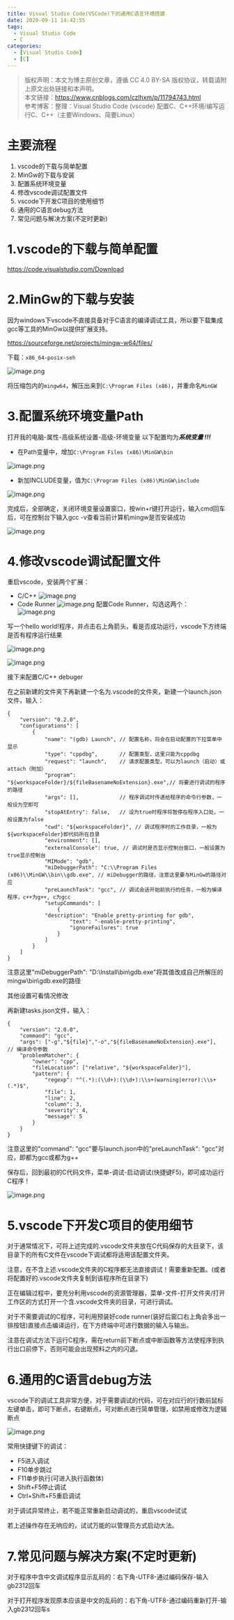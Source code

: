 ```yaml
---
title: Visual Studio Code(VSCode)下的通用C语言环境搭建
date: 2020-09-11 14:42:55
tags:
  - Visual Studio Code
  - C
categories:
  - [Visual Studio Code]
  - [C]
---
```

> 版权声明：本文为博主原创文章，遵循 CC 4.0 BY-SA 版权协议，转载请附上原文出处链接和本声明。  
> 本文链接：https://www.cnblogs.com/czlhxm/p/11794743.html   
> 参考博客：整理：Visual Studio Code (vscode) 配置C、C++环境/编写运行C、C++（主要Windows、简要Linux）

# 主要流程

1. vscode的下载与简单配置
1. MinGw的下载与安装
1. 配置系统环境变量
1. 修改vscode调试配置文件
1. vscode下开发C项目的使用细节
1. 通用的C语言debug方法
1. 常见问题与解决方案(不定时更新)

<!-- more -->

# 1.vscode的下载与简单配置

https://code.visualstudio.com/Download

# 2.MinGw的下载与安装

因为windows下vscode不直接具备对于C语言的编译调试工具，所以要下载集成gcc等工具的MinGw以提供扩展支持。

https://sourceforge.net/projects/mingw-w64/files/

下载：`x86_64-posix-seh`

![image.png](https://i.loli.net/2020/09/11/LvHFOyNeXtiBSZx.png)

将压缩包内的`mingw64`，解压出来到`C:\Program Files (x86)`，并重命名`MinGW`

# 3.配置系统环境变量Path

打开我的电脑-属性-高级系统设置-高级-环境变量
以下配置均为***系统变量
!!!***
+ 在Path变量中，增加`C:\Program Files (x86)\MinGW\bin`

![image.png](https://i.loli.net/2020/09/11/MkLKrJnyvpgFW3u.png)
+ 新加INCLUDE变量，值为`C:\Program Files (x86)\MinGW\include`

![image.png](https://i.loli.net/2020/09/11/MGQSZ4hI9LEczHb.png)

完成后，全部确定，关闭环境变量设置窗口，按win+r键打开运行，输入cmd回车后，可在控制台下输入gcc -v查看当前计算机mingw是否安装成功

![image.png](https://i.loli.net/2020/09/11/Xl6W8pBMTcqJoay.png)

# 4.修改vscode调试配置文件

重启vscode，安装两个扩展：
+ C/C++
![image.png](https://i.loli.net/2020/09/11/ElgD2YS7a1uqAx5.png)
+ Code Runner
![image.png](https://i.loli.net/2020/09/11/wlRa6ZmkeUx7YHz.png)
配置Code Runner，勾选这两个：
![image.png](https://i.loli.net/2020/09/11/KT4fIOxpQN7J5bz.png)

写一个hello world!程序，并点击右上角箭头，看是否成功运行，vscode下方终端是否有程序运行结果

![image.png](https://i.loli.net/2020/09/11/alOMEf3dtzjSFPY.png)

![image.png](https://i.loli.net/2020/09/11/W1LpMIteQKcJdzE.png)

接下来配置C/C++ debuger

在之前新建的文件夹下再新建一个名为.vscode的文件夹，新建一个launch.json文件，输入：
```
{
    "version": "0.2.0",  
    "configurations": [  
        {  
            "name": "(gdb) Launch", // 配置名称，将会在启动配置的下拉菜单中显示
            "type": "cppdbg",       // 配置类型，这里只能为cppdbg
            "request": "launch",    // 请求配置类型，可以为launch（启动）或attach（附加）  
            "program": "${workspaceFolder}/${fileBasenameNoExtension}.exe",// 将要进行调试的程序的路径  
            "args": [],             // 程序调试时传递给程序的命令行参数，一般设为空即可  
            "stopAtEntry": false,   // 设为true时程序将暂停在程序入口处，一般设置为false  
            "cwd": "${workspaceFolder}", // 调试程序时的工作目录，一般为${workspaceFolder}即代码所在目录  
            "environment": [],  
            "externalConsole": true, // 调试时是否显示控制台窗口，一般设置为true显示控制台  
            "MIMode": "gdb",  
            "miDebuggerPath": "C:\\Program Files (x86)\\MinGW\\bin\\gdb.exe", // miDebugger的路径，注意这里要与MinGw的路径对应  
            "preLaunchTask": "gcc", // 调试会话开始前执行的任务，一般为编译程序，c++为g++, c为gcc  
            "setupCommands": [  
                {   
            "description": "Enable pretty-printing for gdb",  
                    "text": "-enable-pretty-printing",  
                    "ignoreFailures": true  
                }  
            ]  
        }  
    ]  
}
```

注意这里"miDebuggerPath": "D:\\Install\\bin\\gdb.exe"将其值改成自己所解压的mingw\bin\gdb.exe的路径

其他设置可看情况修改

再新建tasks.json文件，输入：
```
{
    "version": "2.0.0",
    "command": "gcc",
    "args": ["-g","${file}","-o","${fileBasenameNoExtension}.exe"],    // 编译命令参数
    "problemMatcher": {
        "owner": "cpp",
        "fileLocation": ["relative", "${workspaceFolder}"],
        "pattern": {
            "regexp": "^(.*):(\\d+):(\\d+):\\s+(warning|error):\\s+(.*)$",
            "file": 1,
            "line": 2,
            "column": 3,
            "severity": 4,
            "message": 5
        }
    }
}
```

注意这里的"command": "gcc"要与launch.json中的"preLaunchTask": "gcc"对应，即都为gcc或都为g++

保存后，回到最初的C代码文件，菜单-调试-启动调试(快捷键F5)，即可成功运行C程序！

![image.png](https://i.loli.net/2020/09/11/8aqw534hpHvzV2c.png)

# 5.vscode下开发C项目的使用细节

对于通常情况下，可将上述完成的.vscode文件夹放在C代码保存的大目录下，该目录下的所有C文件在vscode下调试都将适用该配置文件夹。

注意，在不含上述.vscode文件夹的C程序都无法直接调试！需要重新配置。(或者将配置好的.vscode文件夹复制到该程序所在目录下)

正在编辑过程中，要充分利用vscode的资源管理器，菜单-文件-打开文件夹/打开工作区的方式打开一个含.vscode文件夹的目录，可进行调试。

对于不需要调试的C程序，可利用预装好code runner(装好后窗口右上角会多出一排按钮)直接点击编译运行，在下方终端中可进行数据的输入与输出。

注意在调试方法下运行C程序，需在return前下断点或中断函数等方法使程序到执行出口前停下，否则可能会出现预料之内的闪退。

# 6.通用的C语言debug方法

vscode下的调试工具非常方便，对于需要调试的代码，可在对应行的行数前鼠标左键单击，即可下断点，右键断点，可对断点进行简单管理，如禁用或修改为逻辑断点

![image.png](https://i.loli.net/2020/09/11/TPeYJjgiVcwfWMm.png)

常用快捷键下的调试：
+ F5进入调试
+ F10单步跳过
+ F11单步执行(可进入执行函数体)
+ Shift+F5停止调试
+ Ctrl+Shift+F5重启调试

对于调试异常终止，若不能正常重新启动调试的，重启vscode试试

若上述操作存在无响应的，试试万能的以管理员方式启动大法。

# 7.常见问题与解决方案(不定时更新)

对于程序中含中文调试程序显示乱码的：右下角-UTF8-通过编码保存-输入gb2312回车

对于打开程序发现原本应该是中文的乱码的：右下角-UTF8-通过编码重新打开-输入gb2312回车s